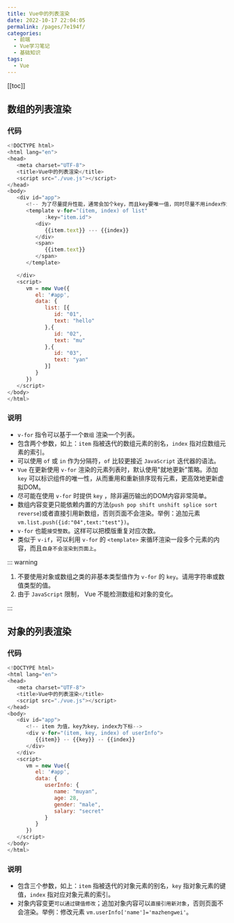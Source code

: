 ```yaml
---
title: Vue中的列表渲染
date: 2022-10-17 22:04:05
permalink: /pages/7e194f/
categories:
  - 前端
  - Vue学习笔记
  - 基础知识
tags:
  - Vue
---
```


[[toc]]

## 数组的列表渲染

### 代码

```js
<!DOCTYPE html>
<html lang="en">
<head>
   <meta charset="UTF-8">
   <title>Vue中的列表渲染</title>
   <script src="./vue.js"></script>
</head>
<body>
   <div id="app">
      <!-- 为了尽量提升性能，通常会加个key，而且key要唯一值，同时尽量不用index作为key值-->
      <template v-for="(item, index) of list"
            :key="item.id">
         <div>
            {{item.text}} --- {{index}}
         </div>
         <span>
            {{item.text}}
         </span>
      </template>

   </div>
   <script>
      vm = new Vue({
         el: '#app',
         data: {
            list: [{
               id: "01",
               text: "hello"
            },{
               id: "02",
               text: "mu"
            },{
               id: "03",
               text: "yan"
            }]
         }
      })
   </script>
</body>
</html>
```

### 说明

- `v-for` 指令可以基于一个`数组` 渲染一个列表。
- 包含两个参数，如上：`item` 指被迭代的数组元素的别名，`index` 指对应数组元素的索引。
- 可以使用 `of` 或 `in` 作为分隔符，`of` 比较更接近 `JavaScript` 迭代器的语法。
- `Vue` 在更新使用 `v-for` 渲染的元素列表时，默认使用"就地更新"策略。添加 `key` 可以标识组件的唯一性，从而重用和重新排序现有元素，更高效地更新虚拟DOM。
- 尽可能在使用 `v-for` 时提供 `key` ，除非遍历输出的DOM内容非常简单。
- 数组内容变更只能依赖内置的方法(`push pop shift unshift splice sort reverse`)或者直接引用新数组，否则页面不会渲染。举例：追加元素 `vm.list.push({id:"04",text:"test"})`。
- `v-for` 也能`接受整数`。这样可以把模版重复对应次数。
- 类似于 `v-if`，可以利用 `v-for` 的 `<template>` 来循环渲染一段多个元素的内容，而且`自身不会渲染到页面上`。

::: warning

1. 不要使用对象或数组之类的非基本类型值作为 `v-for` 的 `key`。请用字符串或数值类型的值。
2. 由于 `JavaScript` 限制， Vue 不能检测数组和对象的变化。

:::

## 对象的列表渲染

### 代码

```js
<!DOCTYPE html>
<html lang="en">
<head>
   <meta charset="UTF-8">
   <title>Vue中的列表渲染</title>
   <script src="./vue.js"></script>
</head>
<body>
   <div id="app">
      <!-- item 为值，key为key，index为下标-->
      <div v-for="(item, key, index) of userInfo">
         {{item}} -- {{key}} -- {{index}}
      </div>
   </div>
   <script>
      vm = new Vue({
         el: '#app',
         data: {
            userInfo: {
               name: "muyan",
               age: 28,
               gender: "male",
               salary: "secret"
            }
         }
      })
   </script>
</body>
</html>
```

### 说明

- 包含三个参数，如上：`item` 指被迭代的对象元素的别名，`key` 指对象元素的键值，`index` 指对应对象元素的索引。
- 对象内容变更`可以通过键值修改`；追加对象内容可以`直接引用新对象`，否则页面不会渲染。举例：修改元素 `vm.userInfo['name']='mazhengwei'`。
